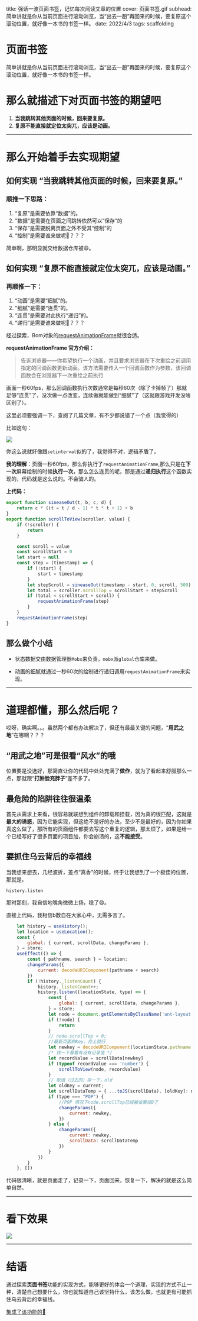<describe>
  title: 强话一波页面书签，记忆每次阅读文章的位置
  cover: 页面书签.gif
  subhead: 简单讲就是你从当前页面进行滚动浏览，当“出去一趟”再回来的时候，要复原这个滚动位置，就好像一本书的书签一样。
  date: 2022/4/3
  tags: scaffolding
</describe>

# 页面书签

简单讲就是你从当前页面进行滚动浏览，当“出去一趟”再回来的时候，要复原这个滚动位置，就好像一本书的书签一样。

# 那么就描述下对页面书签的期望吧

1. **当我跳转其他页面的时候，回来要复原。**
2. **复原不能直接就定位太突兀，应该是动画。**

---

# 那么开始着手去实现期望

## 如何实现 “**当我跳转其他页面的时候，回来要复原。**”

### 顺推一下思路：

1. “复原”是需要依靠“数据”的。
2. "数据"是需要在页面之间跳转依然可以“保存”的
3. “保存”是需要脱离页面之外不受其“控制”的
4. “控制”是需要谁来做呢🤔？？？

简单啊，那明显就交给数据仓库被😄。

## 如何实现 “**复原不能直接就定位太突兀，应该是动画。**”

### 再顺推一下：

1. “动画”是需要“细腻”的。
2. "细腻"是需要“连贯”的。
3. “连贯”是需要对此执行“递归”的。
4. “递归”是需要谁来做呢🤔？？？


经过探索，Bom对象的[requestAnimationFrame](https://developer.mozilla.org/zh-CN/docs/Web/API/Window/requestAnimationFrame)就很合适。

**requestAnimationFrame 官方介绍：**

> 告诉浏览器——你希望执行一个动画，并且要求浏览器在下次重绘之前调用指定的回调函数更新动画。该方法需要传入一个回调函数作为参数，该回调函数会在浏览器下一次重绘之前执行

画面一秒60fps，那么回调函数执行次数通常是每秒60次（除了卡掉帧了）那就足够“连贯”了，没次做一点改变，连续做就能做到“细腻”了（这就跟游戏开发没啥区别了）。

这里必须要强调一下，查阅了几篇文章，有不少都说错了一个点（我觉得的）

比如这句：

![](https://p3-juejin.byteimg.com/tos-cn-i-k3u1fbpfcp/311b40fddcf04e61a3493e57b1d14251~tplv-k3u1fbpfcp-zoom-1.image)

你这么说就好像跟`setinterval`似的了，我觉得不对，逻辑矛盾了。

**我的理解**：页面一秒60fps，那么你执行了`requestAnimationFrame`,那么只是在**下一次**屏幕绘制的时候**执行一次**，那么怎么连贯的呢，那是通过**递归执行**这个函数实现的，代码就是这么说的。不会骗人的。

**上代码：**

```js
export function sineaseOut(t, b, c, d) {
    return c * ((t = t / d - 1) * t * t + 1) + b
}
export function scrollToView(scroller, value) {
    if (!scroller) {
        return
    }

    const scroll = value
    const scrollStart = 0
    let start = null
    const step = (timestamp) => {
        if (!start) {
            start = timestamp
        }
        let stepScroll = sineaseOut(timestamp - start, 0, scroll, 500)
        let total = scroller.scrollTop = scrollStart + stepScroll
        if (total < scrollStart + scroll) {
            requestAnimationFrame(step)
        }
    }
    requestAnimationFrame(step)
}
```

## 那么做个小结

* 状态数据交由数据管理器`Mobx`来负责，`mobx`派`global`仓库来做。

* 动画的细腻就通过一秒60次的绘制进行递归调用`requestAnimationFrame`来实现。

---

# 道理都懂，那么然后呢？

哎呀，确实啊。。。虽然两个都有办法解决了，但还有最最关键的问题，“**用武之地**”在哪啊？？？

## “用武之地”可是很看“风水”的哦

位置要是没选好，那简直让你的代码中处处充满了**做作**，就为了看起来舒服那么一点，那就跟“**打肿脸充胖子**”差不多了。

## 最危险的陷阱往往很温柔

首先从需求上来看，很容易就联想到组件的卸载和挂载，因为真的很匹配，这就是**最大的诱惑**，因为它能实现，但这绝不是好的办法，至少不是最好的，因为你如果真这么做了，那所有的页面组件都要去写这个重复的逻辑，那太烦了，如果是给一个已经写好了很多页面的项目加，你会崩溃的，这**不能接受**。

## 要抓住乌云背后的幸福线

当我想来想去，几经波折，差点“真香”的时候，终于让我想到了一个极佳的位置，那就是。

`history.listen`

那时那刻，我自信地嘴角微微上扬，稳了😄。

直接上代码，我相信b数自在大家心中，无需多言了。

```js
    let history = useHistory();
    let location = useLocation();
    const {
        global: { current, scrollData, changeParams },
    } = store;
    useEffect(() => {
        const { pathname, search } = location;
        changeParams({
            current: decodeURIComponent(pathname + search)
        })
        if (!history._listenCount) {
            history._listenCount++;
            history.listen((locationState, type) => {
                const {
                    global: { current, scrollData, changeParams },
                } = store;
                let node = document.getElementsByClassName('ant-layout-content')[0]
                if (!node) {
                    return
                }
                // node.scrollTop = 0;
                //最新页面的Key，存上就行
                let newkey = decodeURIComponent(locationState.pathname + locationState.search);
                /* 找一下看看有没有记录值 */
                let recordValue = scrollData[newkey]
                if (typeof recordValue === 'number') {
                    scrollToView(node, recordValue)
                }
                // 取值（过去的）存一下，old
                let oldKey = current;
                let scrollDataTemp = { ...toJS(scrollData), [oldKey]: node.scrollTop }
                if (type === "POP") {
                    //POP 情况下node.scrollTop已经被设置成0了
                    changeParams({
                        current: newkey,
                    })
                } else {
                    changeParams({
                        current: newkey,
                        scrollData: scrollDataTemp
                    })
                }
            })
        }
    }, [])
```


代码很清晰，就是页面走了，记录一下，页面回来，恢复一下，解决的就是这么简单自然。

---

# 看下效果
![](https://p3-juejin.byteimg.com/tos-cn-i-k3u1fbpfcp/15424039c47f40c392691e919ae7fdc7~tplv-k3u1fbpfcp-zoom-1.image)

---

# 结语

通过探索**页面书签**功能的实现方式，能够更好的体会一个道理，实现的方式不止一种，清楚自己想要什么，你也就知道自己该坚持什么，该怎么做，也就更有可能抓住乌云背后的幸福线。

[集成了该功能的🌰](https://github.com/moderateReact/moderate-react-template)

